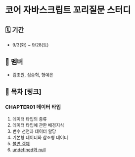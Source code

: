 # 코어 자바스크립트 꼬리질문 스터디

## 🗓️ 기간
- 9/3(화) ~ 9/28(토) <br />
## 🍚 멤버 
- 김초원, 심승혁, 형예은 <br />

## 📖 목차 [링크]
### CHAPTER01 데이터 타입
1. 데이터 타입의 종류
2. 데이터 타입에 관한 배경지식
3. 변수 선언과 데이터 할당
4. 기본형 데이터와 참조형 데이터
5. [불변 객체](https://github.com/Bob-Buddy/core-javascript/blob/master/ch1/tsihnavy99/240907.md)
6. [undefined와 null](https://github.com/Bob-Buddy/core-javascript/blob/master/ch1/kimifield98/240907.md)
